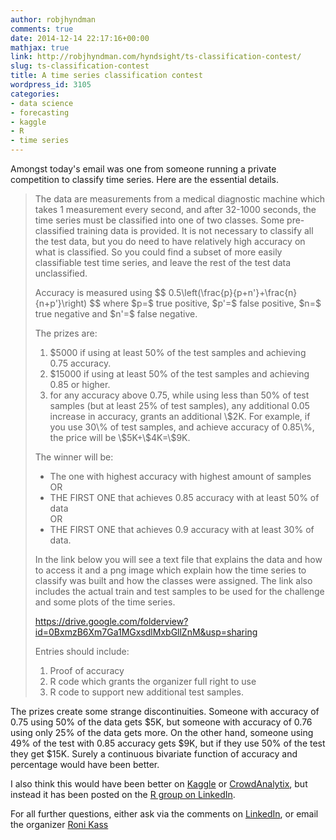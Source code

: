 ```yaml
---
author: robjhyndman
comments: true
date: 2014-12-14 22:17:16+00:00
mathjax: true
link: http://robjhyndman.com/hyndsight/ts-classification-contest/
slug: ts-classification-contest
title: A time series classification contest
wordpress_id: 3105
categories:
- data science
- forecasting
- kaggle
- R
- time series
---
```


Amongst today's email was one from someone running a private competition to classify time series. Here are the essential details.



<blockquote>
The data are measurements from a medical diagnostic machine which takes 1 measurement every second, and after 32-1000 seconds, the time series must be classified into one of two classes. Some pre-classified training data is provided. It is not necessary to classify all the test data, but you do need to have relatively high accuracy on what is classified. So you could find a subset of more easily classifiable test time series, and leave the rest of the test data unclassified.<!-- more -->


<p>Accuracy is measured using 
$$
 0.5\left(\frac{p}{p+n'}+\frac{n}{n+p'}\right)
$$
where $p=$ true positive, $p'=$ false positive, $n=$ true negative and $n'=$ false negative.

<p>The prizes are:
<ol>
<li> $5000 if using at least 50% of the test samples and achieving 0.75 accuracy.</li>
<li> $15000 if using at least 50% of the test samples and achieving 0.85 or higher.</li>
<li> for any accuracy above 0.75, while using less than 50% of test samples (but at least 25% of test samples), any additional 0.05 increase in accuracy, grants an additional \$2K.  For example, if you use 30\% of test samples, and achieve accuracy of 0.85\%, the price will be \$5K+\$4K=\$9K. </li>
</ol>

The winner will be:
<ul>
<li>
The one with highest accuracy with highest amount of samples <br>
OR</li>
<li>
THE FIRST ONE that achieves 0.85 accuracy with at least 50% of data <br>
OR</li>
<li>
THE FIRST ONE that achieves 0.9 accuracy with at least 30% of data.</li>
</ul>

In the link below you will see a text file that explains the data and how to access it and a png image which explain how the time series to classify was built and how the classes were assigned. The link also includes the actual train and test samples to be used for the challenge and some plots of the time series.

<p><a href="https://drive.google.com/folderview?id=0BxmzB6Xm7Ga1MGxsdlMxbGllZnM&usp;=sharing">https://drive.google.com/folderview?id=0BxmzB6Xm7Ga1MGxsdlMxbGllZnM&usp=sharing</a>

<p>Entries should include:
<ol>
<li> Proof of accuracy</li>
<li> R code which grants the organizer full right to use</li>
<li> R code to support new additional test samples.</li>
</ol>
</blockquote>


The prizes create some strange discontinuities. Someone with accuracy of 0.75 using 50% of the data gets $5K, but someone with accuracy of 0.76 using only 25% of the data gets more. On the other hand, someone using 49% of the test with 0.85 accuracy gets \$9K, but if they use 50% of the test they get \$15K. Surely a continuous bivariate function of accuracy and percentage would have been better.

I also think this would have been better on [Kaggle](http://www.kaggle.com) or [CrowdAnalytix](https://www.crowdanalytix.com/), but instead it has been posted on the [R group on LinkedIn](https://www.linkedin.com/groups/CLASSIFICATION-CHALLENGE-RAISING-BAR-NOW-77616.S.5949829856811307012).

For all further questions, either ask via the comments on [LinkedIn](https://www.linkedin.com/groups/CLASSIFICATION-CHALLENGE-RAISING-BAR-NOW-77616.S.5949829856811307012), or email the organizer [Roni Kass](mailto:kassroni@gmail.com)
